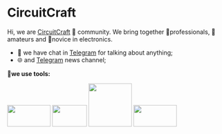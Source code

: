 # CircuitCraft 

Hi, we are [CircuitCraft](https://abhishknads.me/) 🙌 community. We bring together 💪professionals, 🤔amateurs and 👶novice in electronics. 

- 💬 we have chat in [Telegram](https://t.me/circuitcraft) for talking about anything;
- 🌐 and [Telegram](https://t.me/circuitcraftnews) news channel;

****🔨we use tools:****

<code><img width="100" height="50" src="https://d2ns91cgb08z5o.cloudfront.net//themes/custom/altium_designer/html/dist/images/logo-ad-black.svg"></code>
<code><img width="80" height="50" src="https://avatars.mds.yandex.net/i?id=2a0000017a0ec0aeefd88567fa66f1c34470-4577618-images-thumbs&n=13&exp=1"></code>
<code><img width="100" height="100" src="https://cdn-icons-png.flaticon.com/512/919/919839.png"></code>
<code><img width="100" height="50" src="https://git-scm.com/images/logos/downloads/Git-Logo-2Color.png"></code>
